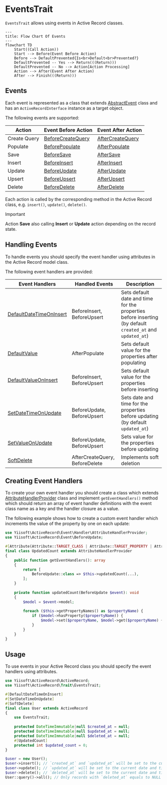 # EventsTrait

`EventsTrait` allows using events in Active Record classes.

```mermaid
---
title: Flow Chart Of Events
---
flowchart TD
    Start((Call Action))
    Start --> Before(Event Before Action)
    Before --> DefaultPrevented{Is<br>Default<br>Prevented?}
    DefaultPrevented -- Yes --> Return(((Return)))
    DefaultPrevented -- No --> Action[Action Processing]
    Action --> After(Event After Action)
    After --> Finish(((Return)))
```

## Events

Each event is represented as a class that extends [AbstractEvent](../../src/Event/AbstractEvent.php) class 
and has an `ActiveRecordInterface` instance as a target object.

The following events are supported:

Action       | Event Before Action                                        | Event After Action                                       
-------------|------------------------------------------------------------|----------------------------------------------------------
Create Query | [BeforeCreateQuery](../../src/Event/BeforeCreateQuery.php) | [AfterCreateQuery](../../src/Event/AfterCreateQuery.php) 
Populate     | [BeforePopulate](../../src/Event/BeforePopulate.php)       | [AfterPopulate](../../src/Event/AfterPopulate.php)       
Save         | [BeforeSave](../../src/Event/BeforeSave.php)               | [AfterSave](../../src/Event/AfterSave.php)               
Insert       | [BeforeInsert](../../src/Event/BeforeInsert.php)           | [AfterInsert](../../src/Event/AfterInsert.php)           
Update       | [BeforeUpdate](../../src/Event/BeforeUpdate.php)           | [AfterUpdate](../../src/Event/AfterUpdate.php)           
Upsert       | [BeforeUpsert](../../src/Event/BeforeUpsert.php)           | [AfterUpsert](../../src/Event/AfterUpsert.php)           
Delete       | [BeforeDelete](../../src/Event/BeforeDelete.php)           | [AfterDelete](../../src/Event/AfterDelete.php)           

Each action is called by the corresponding method in the Active Record class, e.g. `insert()`, `update()`, `delete()`.

> [!IMPORTANT]
> Action **Save** also calling **Insert** or **Update** action depending on the record state.

## Handling Events

To handle events you should specify the event handler using attributes in the Active Record model class.

The following event handlers are provided:

| Event Handlers                                                                 | Handled Events                 | Description                                                                                                  |
|--------------------------------------------------------------------------------|--------------------------------|--------------------------------------------------------------------------------------------------------------|
| [DefaultDateTimeOnInsert](../../src/Event/Handler/DefaultDateTimeOnInsert.php) | BeforeInsert, BeforeUpsert     | Sets default date and time for the properties before inserting (by default `created_at` and `updated_at`)    |
| [DefaultValue](../../src/Event/Handler/DefaultValue.php)                       | AfterPopulate                  | Sets default value for the properties after populating                                                       |
| [DefaultValueOnInsert](../../src/Event/Handler/DefaultValueOnInsert.php)       | BeforeInsert, BeforeUpsert     | Sets default value for the properties before inserting                                                       |
| [SetDateTimeOnUpdate](../../src/Event/Handler/SetDateTimeOnUpdate.php)         | BeforeUpdate, BeforeUpsert     | Sets date and time for the properties before updating (by default `updated_at`)                              |
| [SetValueOnUpdate](../../src/Event/Handler/SetValueOnUpdate.php)               | BeforeUpdate, BeforeUpsert     | Sets value for the properties before updating                                                                |
| [SoftDelete](../../src/Event/Handler/SoftDelete.php)                           | AfterCreateQuery, BeforeDelete | Implements soft deletion                                                                                     |

## Creating Event Handlers

To create your own event handler you should create a class which extends [AttributeHandlerProvider](../../src/Event/Handler/AttributeHandlerProvider.php) class
and implement `getEventHandlers()` method which should return an array of event handler definitions 
with the event class name as a key and the handler closure as a value.

The following example shows how to create a custom event handler which increments the value of the property by one 
on each update:

```php
use Yiisoft\ActiveRecord\Event\Handler\AttributeHandlerProvider;
use Yiisoft\ActiveRecord\Event\BeforeUpdate;

#[Attribute(Attribute::TARGET_CLASS | Attribute::TARGET_PROPERTY | Attribute::IS_REPEATABLE)]
final class UpdatedCount extends AttributeHandlerProvider
{
    public function getEventHandlers(): array
    {
        return [
            BeforeUpdate::class => $this->updatedCount(...),
        ];
    }
    
    private function updatedCount(BeforeUpdate $event): void
    {
        $model = $event->model;
        
        foreach ($this->getPropertyNames() as $propertyName) {
            if ($model->hasProperty($propertyName)) {
                $model->set($propertyName, $model->get($propertyName) + 1);
            }
        }
    }
}
```

## Usage

To use events in your Active Record class you should specify the event handlers using attributes.

```php
use Yiisoft\ActiveRecord\ActiveRecord;
use Yiisoft\ActiveRecord\Trait\EventsTrait;

#[DefaultDateTimeOnInsert]
#[SetDateTimeOnUpdate]
#[SoftDelete]
final class User extends ActiveRecord
{
    use EventsTrait;
    
    protected DateTimeImmutable|null $created_at = null;
    protected DateTimeImmutable|null $updated_at = null;
    protected DateTimeImmutable|null $deleted_at = null;
    #[UpdatedCount]
    protected int $updated_count = 0;
}

$user = new User();
$user->insert(); // `created_at` and `updated_at` will be set to the current date and time before inserting
$user->update(); // `updated_at` will be set to the current date and time before updating
$user->delete(); // `deleted_at` will be set to the current date and time and the record will not be deleted from the database
User::query()->all(); // Only records with `deleted_at` equals to NULL will be returned
```
